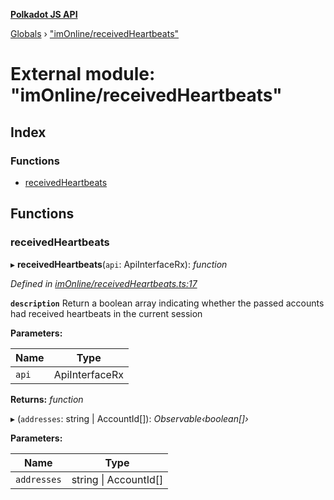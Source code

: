 **[Polkadot JS API](../README.md)**

[Globals](../globals.md) › [&quot;imOnline/receivedHeartbeats&quot;](_imonline_receivedheartbeats_.md)

# External module: "imOnline/receivedHeartbeats"

## Index

### Functions

* [receivedHeartbeats](_imonline_receivedheartbeats_.md#receivedheartbeats)

## Functions

###  receivedHeartbeats

▸ **receivedHeartbeats**(`api`: ApiInterfaceRx): *function*

*Defined in [imOnline/receivedHeartbeats.ts:17](https://github.com/polkadot-js/api/blob/bed3f9f/packages/api-derive/src/imOnline/receivedHeartbeats.ts#L17)*

**`description`** Return a boolean array indicating whether the passed accounts had received heartbeats in the current session

**Parameters:**

Name | Type |
------ | ------ |
`api` | ApiInterfaceRx |

**Returns:** *function*

▸ (`addresses`: string | AccountId[]): *Observable‹boolean[]›*

**Parameters:**

Name | Type |
------ | ------ |
`addresses` | string &#124; AccountId[] |